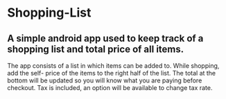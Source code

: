 # Shopping-List
A simple android app used to keep track of a shopping list and total price of all items.
----------------------------------------------------------------------------------------
The app consists of a list in which items can be added to. While shopping, add the self-
price of the items to the right half of the list. The total at the bottom will be updated
so you will know what you are paying before checkout. Tax is included, an option will be 
available to change tax rate.
